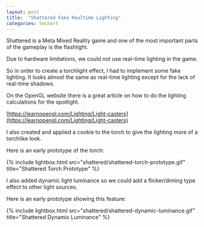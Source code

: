 ```yaml
---
layout: post
title:  "Shattered Fake Realtime Lighting"
categories: techart
---
```


Shattered is a Meta Mixed Reality game and one of the most important parts of the gameplay is the flashlight.

Due to hardware limitations, we could not use real-time lighting in the game.

So in order to create a torchlight effect, I had to implement some fake lighting. It looks almost the same as real-time lighting except for the lack of real-time shadows.

On the OpenGL website there is a great article on how to do the lighting calculations for the spotlight.

[https://learnopengl.com/Lighting/Light-casters](https://learnopengl.com/Lighting/Light-casters)

I also created and applied a cookie to the torch to give the lighting more of a torchlike look.

Here is an early prototype of the torch:

{% include lightbox.html src="shattered/shattered-torch-prototype.gif" title="Shattered Torch Prototype" %}

I also added dynamic light luminance so we could add a flicker/diming type effect to other light sources.

Here is an early prototype showing this feature:

{% include lightbox.html src="shattered/shattered-dynamic-luminance.gif" title="Shattered Dynamic Luminance" %}
